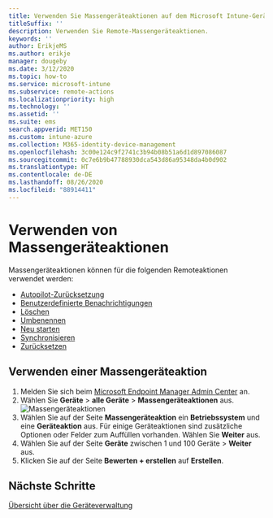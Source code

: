 ```yaml
---
title: Verwenden Sie Massengeräteaktionen auf dem Microsoft Intune-Gerät.
titleSuffix: ''
description: Verwenden Sie Remote-Massengeräteaktionen.
keywords: ''
author: ErikjeMS
ms.author: erikje
manager: dougeby
ms.date: 3/12/2020
ms.topic: how-to
ms.service: microsoft-intune
ms.subservice: remote-actions
ms.localizationpriority: high
ms.technology: ''
ms.assetid: ''
ms.suite: ems
search.appverid: MET150
ms.custom: intune-azure
ms.collection: M365-identity-device-management
ms.openlocfilehash: 3c00e124c9f2741c3b94b08b51a6d1d897086087
ms.sourcegitcommit: 0c7e6b9b47788930dca543d86a95348da4b0d902
ms.translationtype: HT
ms.contentlocale: de-DE
ms.lasthandoff: 08/26/2020
ms.locfileid: "88914411"
---
```

# <a name="use-bulk-device-actions"></a>Verwenden von Massengeräteaktionen

Massengeräteaktionen können für die folgenden Remoteaktionen verwendet werden:
- [Autopilot-Zurücksetzung](/windows/deployment/windows-autopilot/windows-autopilot-reset#reset-devices-with-remote-windows-autopilot-reset)
- [Benutzerdefinierte Benachrichtigungen](custom-notifications.md#send-a-custom-notification-to-a-single-device)
- [Löschen](devices-wipe.md#delete-devices-from-the-intune-portal)
- [Umbenennen](device-rename.md)
- [Neu starten](device-restart.md)
- [Synchronisieren](device-sync.md)
- [Zurücksetzen](devices-wipe.md#wipe)

## <a name="use-a-bulk-device-action"></a>Verwenden einer Massengeräteaktion

1. Melden Sie sich beim [Microsoft Endpoint Manager Admin Center](https://go.microsoft.com/fwlink/?linkid=2109431) an.
2. Wählen Sie **Geräte** > **alle Geräte** > **Massengeräteaktionen** aus.
![Massengeräteaktionen](./media/bulk-device-actions/bulk-device-actions.png)
3. Wählen Sie auf der Seite **Massengeräteaktion** ein **Betriebssystem** und eine **Geräteaktion** aus. Für einige Geräteaktionen sind zusätzliche Optionen oder Felder zum Auffüllen vorhanden. Wählen Sie **Weiter** aus.
4. Wählen Sie auf der Seite **Geräte** zwischen 1 und 100 Geräte > **Weiter** aus.
5. Klicken Sie auf der Seite **Bewerten + erstellen** auf **Erstellen**.

## <a name="next-steps"></a>Nächste Schritte
[Übersicht über die Geräteverwaltung](device-management.md)